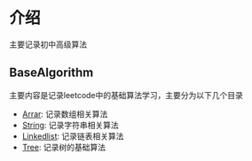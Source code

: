 # 介绍
主要记录初中高级算法

## BaseAlgorithm
主要内容是记录leetcode中的基础算法学习，主要分为以下几个目录  
- [Arrar](./BaseAlgorithm/Array): 记录数组相关算法 
- [String](./BaseAlgorithm/String): 记录字符串相关算法 
- [Linkedlist](./BaseAlgorithm/String): 记录链表相关算法 
- [Tree](./BaseAlgorithm/Tree): 记录树的基础算法
